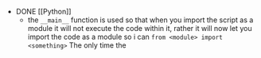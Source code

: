 - DONE [[Python]]
	- the `__main__` function is used so that when you import the script as a module it will not execute the code within it, rather it will now let you import the code as a module so i can `from <module> import <something>` The only time the
